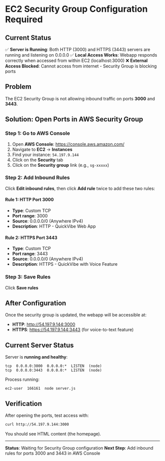 # EC2 Security Group Configuration Required

## Current Status

✅ **Server is Running**: Both HTTP (3000) and HTTPS (3443) servers are running and listening on 0.0.0.0
✅ **Local Access Works**: Webapp responds correctly when accessed from within EC2 (localhost:3000)
❌ **External Access Blocked**: Cannot access from internet - Security Group is blocking ports

## Problem

The EC2 Security Group is not allowing inbound traffic on ports **3000** and **3443**.

## Solution: Open Ports in AWS Security Group

### Step 1: Go to AWS Console

1. Open **AWS Console**: https://console.aws.amazon.com/
2. Navigate to **EC2** → **Instances**
3. Find your instance: `54.197.9.144`
4. Click on the **Security** tab
5. Click on the **Security group** link (e.g., `sg-xxxxx`)

### Step 2: Add Inbound Rules

Click **Edit inbound rules**, then click **Add rule** twice to add these two rules:

#### Rule 1: HTTP Port 3000
- **Type**: Custom TCP
- **Port range**: 3000
- **Source**: 0.0.0.0/0 (Anywhere IPv4)
- **Description**: HTTP - QuickVibe Web App

#### Rule 2: HTTPS Port 3443
- **Type**: Custom TCP
- **Port range**: 3443
- **Source**: 0.0.0.0/0 (Anywhere IPv4)
- **Description**: HTTPS - QuickVibe with Voice Feature

### Step 3: Save Rules

Click **Save rules**

## After Configuration

Once the security group is updated, the webapp will be accessible at:
- **HTTP**: http://54.197.9.144:3000
- **HTTPS**: https://54.197.9.144:3443 (for voice-to-text feature)

## Current Server Status

Server is **running and healthy**:
```
tcp  0.0.0.0:3000  0.0.0.0:*  LISTEN  (node)
tcp  0.0.0.0:3443  0.0.0.0:*  LISTEN  (node)
```

Process running:
```
ec2-user  166161  node server.js
```

## Verification

After opening the ports, test access with:
```bash
curl http://54.197.9.144:3000
```

You should see HTML content (the homepage).

---

**Status**: Waiting for Security Group configuration
**Next Step**: Add inbound rules for ports 3000 and 3443 in AWS Console
